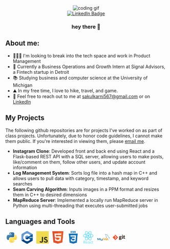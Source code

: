 <div class="header" align="center">
    <img src="https://cdn.dribbble.com/users/330915/screenshots/3587000/10_coding_dribbble.gif" alt="coding gif" height="300" width="400">
     <div class="badges">
        <a href="https://linkedin.com/in/saket-kulkarni">
            <img src="https://img.shields.io/badge/LinkedIn-blue?style=for-the-badge&logo=linkedin&logoColor=white" alt="LinkedIn Badge"/>
        </a>
    </div>
    <h3>hey there 👋 <br></h3>
</div>
<div class="body" align="left">
    <h2>About me:</h2>
    <ul>
        <li>🧑🏽‍💻 I'm looking to break into the tech space and work in Product Management</li>
        <li>💼 Currently a Business Operations and Growth Intern at Signal Advisors, a Fintech startup in Detroit</li>
        <li>📚 Studying business and computer science at the University of Michigan</li>
        <li>⛰ In my free time, I love to hike, travel, and game.</li>
        <li>📧 Feel free to reach out to me at <a href="mailto:sakulkarni567@gmail.com">sakulkarni567@gmail.com</a> or on <a href="https://linkedin.com/in/saket-kulkarni">LinkedIn</a></li>
    </ul>
    <h2>My Projects</h2>
    The following github repositories are for projects I've worked on as part of class projects. Unfortunately, due to honor code guidelines, I cannot make them public. If you're interested in viewing them, please <a href="mailto:sakulkarni567@gmail.com">email me</a>.<br>
    <ul>
    <li><b>Instagram Clone</b>: Developed front and back end using React and a Flask-based REST API with a SQL server, allowing users to make posts, like/comment on them, follow other users, and update account information</li>
    <li><b>Log Management System</b>: Sorts log file into a hash map in C++ and allows users to pull data with category, timestamp, and keyword searches</li>
    <li><b>Seam Carving Algorithm</b>: Inputs images in a PPM format and resizes them in C++ to desired dimensions</li>
    <li><b>MapReduce Server</b>: Implemented a locally run MapReduce server in Python using multi-threading that executes user-submitted jobs</li>
    </ul>
    <h2>Languages and Tools</h2>
    <div>
        <img src="https://github.com/devicons/devicon/blob/master/icons/python/python-original.svg" title="Python" alt="Python" height="40" width="40">&nbsp;
        <img src="https://github.com/devicons/devicon/blob/master/icons/cplusplus/cplusplus-original.svg" title="C++" alt="C++" height="40" width="40">&nbsp;
        <img src="https://github.com/devicons/devicon/blob/master/icons/javascript/javascript-original.svg" title="JavaScript" alt="JavaScript" width="40" height="40"/>&nbsp;
        <img src="https://github.com/devicons/devicon/blob/master/icons/html5/html5-original.svg" title="HTML5" alt="HTML" width="40" height="40"/>&nbsp;
        <img src="https://github.com/devicons/devicon/blob/master/icons/css3/css3-plain-wordmark.svg"  title="CSS3" alt="CSS" width="40" height="40"/>&nbsp;
        <img src="https://github.com/devicons/devicon/blob/master/icons/react/react-original-wordmark.svg" title="React" alt="React" width="40" height="40"/>&nbsp;
        <img src="https://github.com/devicons/devicon/blob/master/icons/mysql/mysql-original-wordmark.svg" title="MySQL" alt="MySQL" width="40" height="40"/>&nbsp;
        <img src="https://github.com/devicons/devicon/blob/master/icons/git/git-original-wordmark.svg" title="Git" alt="Git" width="40" height="40"/>&nbsp;
    </div>
</div>